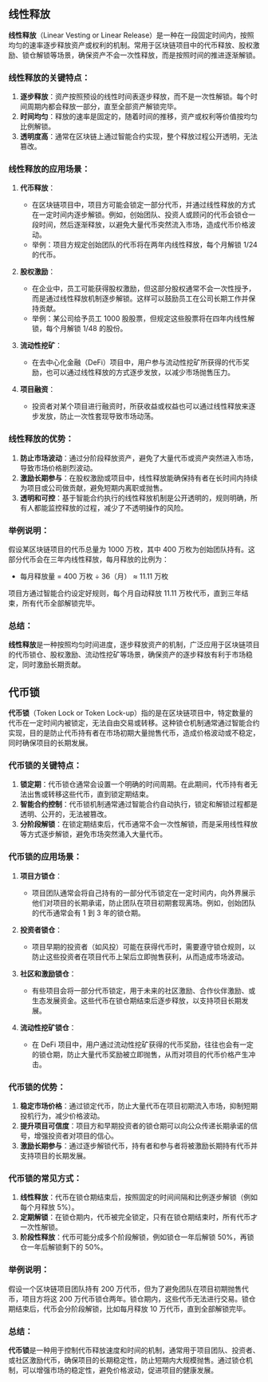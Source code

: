 ## 线性释放
**线性释放**（Linear Vesting or Linear Release）是一种在一段固定时间内，按照均匀的速率逐步释放资产或权利的机制。常用于区块链项目中的代币释放、股权激励、锁仓解锁等场景，确保资产不会一次性释放，而是按照时间的推进逐渐解锁。

### 线性释放的关键特点：
1. **逐步释放**：资产按照预设的线性时间表逐步释放，而不是一次性解锁。每个时间周期内都会释放一部分，直至全部资产解锁完毕。
2. **时间均匀**：释放的速率是固定的，随着时间的推移，资产或权利等价值按均匀比例解锁。
3. **透明度高**：通常在区块链上通过智能合约实现，整个释放过程公开透明，无法篡改。

### 线性释放的应用场景：
1. **代币释放**：
    - 在区块链项目中，项目方可能会锁定一部分代币，并通过线性释放的方式在一定时间内逐步解锁。例如，创始团队、投资人或顾问的代币会锁仓一段时间，然后逐渐释放，以避免大量代币突然流入市场，造成代币价格波动。
    - 举例：项目方规定创始团队的代币将在两年内线性释放，每个月解锁 1/24 的代币。

2. **股权激励**：
    - 在企业中，员工可能获得股权激励，但这部分股权通常不会一次性授予，而是通过线性释放机制逐步解锁。这样可以鼓励员工在公司长期工作并保持贡献。
    - 举例：某公司给予员工 1000 股股票，但规定这些股票将在四年内线性解锁，每个月解锁 1/48 的股份。

3. **流动性挖矿**：
    - 在去中心化金融（DeFi）项目中，用户参与流动性挖矿所获得的代币奖励，也可以通过线性释放的方式逐步发放，以减少市场抛售压力。

4. **项目融资**：
    - 投资者对某个项目进行融资时，所获收益或权益也可以通过线性释放来逐步发放，防止一次性套现导致市场动荡。

### 线性释放的优势：
1. **防止市场波动**：通过分阶段释放资产，避免了大量代币或资产突然进入市场，导致市场价格剧烈波动。
2. **激励长期参与**：在股权激励或项目中，线性释放能确保持有者在长时间内持续为项目或公司做贡献，避免短期内离职或抛售。
3. **透明和可控**：基于智能合约执行的线性释放机制是公开透明的，规则明确，所有人都能监控释放的过程，减少了不透明操作的风险。

### 举例说明：
假设某区块链项目的代币总量为 1000 万枚，其中 400 万枚为创始团队持有。这部分代币会在三年内线性释放，每月释放的比例为：
- 每月释放量 = 400 万枚 ÷ 36（月） ≈ 11.11 万枚

项目方通过智能合约设定好规则，每个月自动释放 11.11 万枚代币，直到三年结束，所有代币全部解锁完毕。

### 总结：
**线性释放**是一种按照均匀时间进度，逐步释放资产的机制，广泛应用于区块链项目的代币锁仓、股权激励、流动性挖矿等场景，确保资产的逐步释放有利于市场稳定，同时激励长期贡献。

## 代币锁
**代币锁**（Token Lock or Token Lock-up）指的是在区块链项目中，特定数量的代币在一定时间内被锁定，无法自由交易或转移。这种锁仓机制通常通过智能合约实现，目的是防止代币持有者在市场初期大量抛售代币，造成价格波动或不稳定，同时确保项目的长期发展。

### 代币锁的关键特点：
1. **锁定期**：代币锁仓通常会设置一个明确的时间周期。在此期间，代币持有者无法出售或转移这些代币，直到锁定期结束。
2. **智能合约控制**：代币锁机制通常通过智能合约自动执行，锁定和解锁过程都是透明、公开的，无法被篡改。
3. **分阶段解锁**：在锁定期结束后，代币通常不会一次性解锁，而是采用线性释放等方式逐步解锁，避免市场突然涌入大量代币。

### 代币锁的应用场景：
1. **项目方锁仓**：
    - 项目团队通常会将自己持有的一部分代币锁定在一定时间内，向外界展示他们对项目的长期承诺，防止团队在项目初期套现离场。例如，创始团队的代币通常会有 1 到 3 年的锁仓期。

2. **投资者锁仓**：
    - 项目早期的投资者（如风投）可能在获得代币时，需要遵守锁仓规则，以防止这些投资者在项目代币上架后立即抛售获利，从而造成市场波动。

3. **社区和激励锁仓**：
    - 有些项目会将一部分代币锁定，用于未来的社区激励、合作伙伴激励、或生态发展资金。这些代币在锁仓期结束后逐步释放，以支持项目长期发展。

4. **流动性挖矿锁仓**：
    - 在 DeFi 项目中，用户通过流动性挖矿获得的代币奖励，往往也会有一定的锁仓期，防止大量代币奖励被立即抛售，从而对项目的代币价格产生冲击。

### 代币锁的优势：
1. **稳定市场价格**：通过锁定代币，防止大量代币在项目初期流入市场，抑制短期投机行为，减少价格波动。
2. **提升项目可信度**：项目方和早期投资者的锁仓期可以向公众传递长期承诺的信号，增强投资者对项目的信心。
3. **激励长期参与**：通过逐步解锁代币，持有者和参与者将被激励长期持有代币并支持项目的长期发展。

### 代币锁的常见方式：
1. **线性释放**：代币在锁仓期结束后，按照固定的时间间隔和比例逐步解锁（例如每个月释放 5%）。
2. **定期解锁**：在锁仓期内，代币被完全锁定，只有在锁仓期结束时，所有代币才一次性解锁。
3. **阶段性释放**：代币可能分成多个阶段解锁，例如锁仓一年后解锁 50%，再锁仓一年后解锁剩下的 50%。

### 举例说明：
假设一个区块链项目团队持有 200 万代币，但为了避免团队在项目初期抛售代币，项目方将这 200 万代币锁仓两年。锁仓期内，这些代币无法进行交易。锁仓期结束后，代币会分阶段解锁，比如每月释放 10 万代币，直到全部解锁完毕。

### 总结：
**代币锁**是一种用于控制代币释放速度和时间的机制，通常用于项目团队、投资者、或社区激励代币，确保项目的长期稳定性，防止短期内大规模抛售。通过锁仓机制，可以增强市场的稳定性，避免价格波动，促进项目的健康发展。
